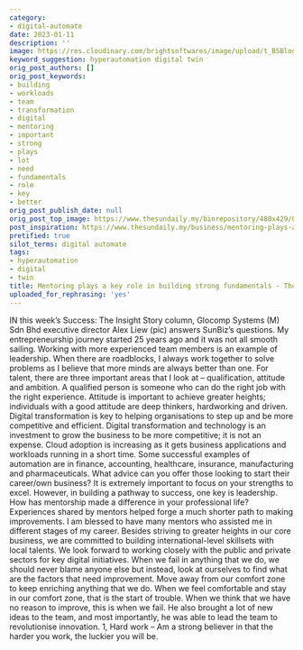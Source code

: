 ```yaml
---
category:
- digital-automate
date: 2023-01-11
description: ''
image: https://res.cloudinary.com/brightsoftwares/image/upload/t_BSBlogImage/v1/brightsoftwares.com.blog/Se-rtW8ufZk
keyword_suggestion: hyperautomation digital twin
orig_post_authors: []
orig_post_keywords:
- building
- workloads
- team
- transformation
- digital
- mentoring
- important
- strong
- plays
- lot
- need
- fundamentals
- role
- key
- better
orig_post_publish_date: null
orig_post_top_image: https://www.thesundaily.my/binrepository/480x429/0c8/480d250/none/11808/QHFX/alexiew_2796241_20221205084324.jpg
post_inspiration: https://www.thesundaily.my/business/mentoring-plays-a-key-role-in-building-strong-fundamentals-DA10320443
pretified: true
silot_terms: digital automate
tags:
- hyperautomation
- digital
- twin
title: Mentoring plays a key role in building strong fundamentals - The Sun Daily
uploaded_for_rephrasing: 'yes'
---
```


IN this week’s Success: The Insight Story column, Glocomp Systems (M) Sdn Bhd executive director Alex Liew (pic) answers SunBiz’s questions. My entrepreneurship journey started 25 years ago and it was not all smooth sailing. Working with more experienced team members is an example of leadership. When there are roadblocks, I always work together to solve problems as I believe that more minds are always better than one. For talent, there are three important areas that I look at – qualification, attitude and ambition. A qualified person is someone who can do the right job with the right experience. Attitude is important to achieve greater heights; individuals with a good attitude are deep thinkers, hardworking and driven. Digital transformation is key to helping organisations to step up and be more competitive and efficient. Digital transformation and technology is an investment to grow the business to be more competitive; it is not an expense. Cloud adoption is increasing as it gets business applications and workloads running in a short time. Some successful examples of automation are in finance, accounting, healthcare, insurance, manufacturing and pharmaceuticals. What advice can you offer those looking to start their career/own business? It is extremely important to focus on your strengths to excel. However, in building a pathway to success, one key is leadership. How has mentorship made a difference in your professional life? Experiences shared by mentors helped forge a much shorter path to making improvements. I am blessed to have many mentors who assisted me in different stages of my career. Besides striving to greater heights in our core business, we are committed to building international-level skillsets with local talents. We look forward to working closely with the public and private sectors for key digital initiatives. When we fail in anything that we do, we should never blame anyone else but instead, look at ourselves to find what are the factors that need improvement. Move away from our comfort zone to keep enriching anything that we do. When we feel comfortable and stay in our comfort zone, that is the start of trouble. When we think that we have no reason to improve, this is when we fail. He also brought a lot of new ideas to the team, and most importantly, he was able to lead the team to revolutionise innovation. 1, Hard work – Am a strong believer in that the harder you work, the luckier you will be.